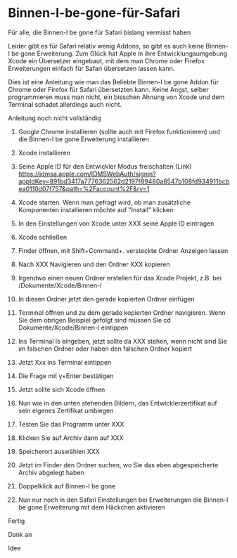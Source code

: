 # Binnen-I-be-gone-für-Safari
Für alle, die Binnen-I be gone für Safari bislang vermisst haben


Leider gibt es für Safari relativ wenig Addons, so gibt es auch keine Binnen-I be gone Erweiterung. 
Zum Glück hat Apple in ihre Entwicklungsumgebung Xcode ein Übersetzer eingebaut, mit dem man Chrome oder Firefox Erweiterungen einfach für Safari übersetzen lassen kann. 

Dies ist eine Anleitung wie man das Beliebte Binnen-I be gone Addon für Chrome oder Firefox für Safari übersetzten kann. 
Keine Angst, selber programmieren muss man nicht, ein bisschen Ahnung von Xcode und dem Terminal schadet allerdings auch nicht. 

Anleitung noch nicht vollständig 

1. Google Chrome installieren (sollte auch mit Firefox funktionieren) und die Binnen-I be gone Erweiterung installieren 
2. Xcode installieren
3. Seine Apple ID für den Entwickler Modus freischalten (Link) https://idmsa.apple.com/IDMSWebAuth/signin?appIdKey=891bd3417a7776362562d2197f89480a8547b108fd934911bcbea0110d07f757&path=%2Faccount%2F&rv=1
4. Xcode starten. Wenn man gefragt wird, ob man zusätzliche Komponenten installieren möchte auf "Install" klicken

5. In den Einstellungen von Xcode unter XXX seine Apple ID eintragen
6. Xcode schließen
7. Finder öffnen, mit Shift+Command+. versteckte Ordner Anzeigen lassen
8. Nach XXX Navigieren und den Ordner XXX kopieren
9. Irgendwo einen neuen Ordner erstellen für das Xcode Projekt, z.B. bei /Dokumente/Xcode/Binnen-I
10. In diesen Ordner jetzt den gerade kopierten Ordner einfügen  
11. Terminal öffnen und zu dem gerade kopierten Ordner navigieren. Wenn Sie dem obrigen Beispiel gefolgt sind müssen Sie cd Dokumente/Xcode/Binnen-I eintippen
12. Ins Terminal ls eingeben, jetzt sollte da XXX stehen, wenn nicht sind Sie im falschen Ordner oder haben den falschen Ordner kopiert
13. Jetzt Xxx ins Terminal eintippen
14. Die Frage mit y+Enter bestätigen 
15. Jetzt sollte sich Xcode öffnen 
16. Nun wie in den unten stehenden Bildern, das Entwicklerzertifikat auf sein eigenes Zertifikat umbiegen 
17. Testen Sie das Programm unter XXX
18. Klicken Sie auf Archiv dann auf XXX
19. Speicherort auswählen XXX
20. Jetzt im Finder den Ordner suchen, wo Sie das eben abgespeicherte Archiv abgelegt haben
21. Doppelklick auf Binnen-I be gone
22. Nun nur noch in den Safari Einstellungen bei Erweiterungen die Binnen-I be gone Erweiterung mit dem Häckchen aktivieren

Fertig

Dank an

Idee
